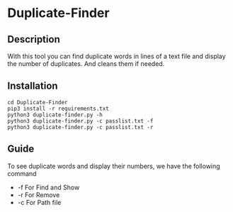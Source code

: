 # Duplicate-Finder
## Description
With this tool you can find duplicate words in lines of a text file and display the number of duplicates. And cleans them if needed.

## Installation
``` 
cd Duplicate-Finder 
pip3 install -r requirements.txt
python3 duplicate-finder.py -h 
python3 duplicate-finder.py -c passlist.txt -f
python3 duplicate-finder.py -c passlist.txt -r
``` 
## Guide 

To see duplicate words and display their numbers, we have the following command
* -f For Find and Show 
* -r For Remove 
* -c For Path file

